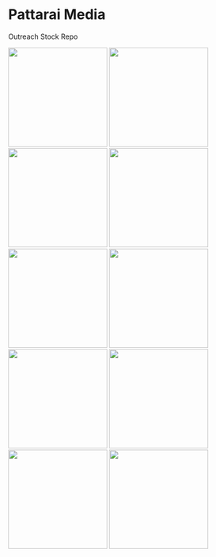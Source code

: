 # Pattarai Media
Outreach Stock Repo

<span>
  <img height="200px" src="https://github.com/pattarai/pattarai-media/blob/main/logos/Insta%20logo.jpg?raw=true">
  <img height="200px" src="https://github.com/pattarai/pattarai-media/blob/main/logos/circular_white.png?raw=true">
  <img height="200px" src="https://raw.githubusercontent.com/pattarai/pattarai-media/logos/b89071f481daafbcb3f7a8b76da9a0df5fe8c058/logo-bulb-w-textface.svg">
  <img height="200px" src="https://raw.githubusercontent.com/pattarai/pattarai-media/logos/b89071f481daafbcb3f7a8b76da9a0df5fe8c058/logo-bulb.svg">
  <img height="200px" src="https://raw.githubusercontent.com/pattarai/pattarai-media/logos/b89071f481daafbcb3f7a8b76da9a0df5fe8c058/logo-circle.svg">
  <img height="200px" src="https://raw.githubusercontent.com/pattarai/pattarai-media/logos/b89071f481daafbcb3f7a8b76da9a0df5fe8c058/logo-textface.svg">
  <img height="200px" src="https://github.com/pattarai/pattarai-media/blob/main/logos/logo_large.png?raw=true">
  <img height="200px" src="https://github.com/pattarai/pattarai-media/blob/main/logos/logo_large01.png?raw=true">
  <img height="200px" src="https://github.com/pattarai/pattarai-media/blob/main/logos/logo_violet.png?raw=true">
  <img height="200px" src="https://raw.githubusercontent.com/pattarai/pattarai-media/b89071f481daafbcb3f7a8b76da9a0df5fe8c058/social-handles-overlay.svg">
</span>
